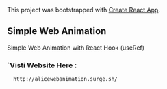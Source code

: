 This project was bootstrapped with [Create React App](https://github.com/facebook/create-react-app).

## Simple Web Animation 

Simple Web Animation with React Hook (useRef)

### `Visti Website Here :

      http://alicewebanimation.surge.sh/

